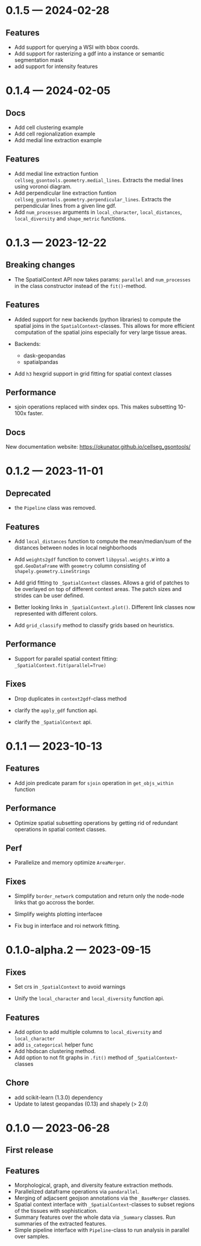 
<a id='changelog-0.1.5'></a>
# 0.1.5 — 2024-02-28

## Features

- Add support for querying a WSI with bbox coords.
- Add support for rasterizing a gdf into a instance or semantic segmentation mask
- add support for intensity features

<a id='changelog-0.1.4'></a>
# 0.1.4 — 2024-02-05

## Docs

- Add cell clustering example
- Add cell regionalization example
- Add medial line extraction example

## Features

- Add medial line extraction funtion `cellseg_gsontools.geometry.medial_lines`. Extracts the medial lines using voronoi diagram.
- Add perpendicular line extraction funtion `cellseg_gsontools.geometry.perpendicular_lines`. Extracts the perpendicular lines from a given line gdf.
- Add `num_processes` arguments in `local_character`, `local_distances`, `local_diversity` and `shape_metric` functions.

<a id='changelog-0.1.3'></a>
# 0.1.3 — 2023-12-22

## Breaking changes

- The SpatialContext API now takes params: `parallel` and `num_processes` in the class constructor instead of the `fit()`-method.

## Features

- Added support for new backends (python libraries) to compute the spatial joins in the `SpatialContext`-classes. This allows for more efficient computation of the spatial joins especially for very large tissue areas.
- Backends:
    - dask-geopandas
    - spatialpandas

- Add `h3` hexgrid support in grid fitting for spatial context classes

## Performance
- sjoin operations replaced with sindex ops. This makes subsetting 10-100x faster.

## Docs
New documentation website: https://okunator.github.io/cellseg_gsontools/

<a id='changelog-0.1.2'></a>
# 0.1.2 — 2023-11-01

## Deprecated

- the `Pipeline` class was removed.

## Features

- Add `local_distances` function to compute the mean/median/sum of the distances between nodes in local neighborhoods

- Add `weights2gdf` function to convert `libpysal.weights.W` into a `gpd.GeoDataFrame` with `geometry` column consisting of `shapely.geometry.LineStrings`
- Add grid fitting to `_SpatialContext` classes. Allows a grid of patches to be overlayed on top of different context areas. The patch sizes and strides can be user defined.
- Better looking links in `_SpatialContext.plot()`. Different link classes now represented with different colors.
- Add `grid_classify` method to classify grids based on heuristics.

## Performance
- Support for parallel spatial context fitting: `_SpatialContext.fit(parallel=True)`

## Fixes

- Drop duplicates in `context2gdf`-class method

- clarify the `apply_gdf` function api.
- clarify the `_SpatialContext` api.

<a id='changelog-0.1.1'></a>
# 0.1.1 — 2023-10-13

## Features

- Add join predicate param for `sjoin` operation in `get_objs_within` function

## Performance

- Optimize spatial subsetting operations by getting rid of redundant operations in spatial context classes.

## Perf

- Parallelize and memory optimize `AreaMerger`.

## Fixes

- Simplify `border_network` computation and return only the node-node links that go accross the border.
- Simplify weights plotting interfacee

- Fix bug in interface and roi network fitting.

<a id='changelog-0.1.0-alpha.2'></a>
# 0.1.0-alpha.2 — 2023-09-15

## Fixes

- Set crs in `_SpatialContext` to avoid warnings

- Unify the `local_character` and `local_diversity` function api.

## Features

- Add option to add multiple columns to `local_diversity` and `local_character`
- add `is_categorical` helper func
- Add hbdscan clustering method.
- Add option to not fit graphs in `.fit()` method of `_SpatialContext`-classes

## Chore
- add scikit-learn (1.3.0) dependency
- Update to latest geopandas (0.13) and shapely (> 2.0)

<a id='changelog-0.1.0'></a>
# 0.1.0 — 2023-06-28

## First release

## Features
- Morphological, graph, and diversity feature extraction methods.
- Parallelized dataframe operations via `pandarallel`.
- Merging of adjacsent geojson annotations via the `_BaseMerger` classes.
- Spatial context interface with `_SpatialContext`-classes to subset regions of the tissues with sophistication.
- Summary features over the whole data via `_Summary` classes. Run summaries of the extracted features.
- Simple pipeline interface with `Pipeline`-class to run analysis in parallel over samples.
